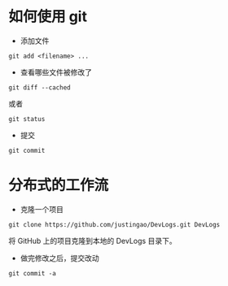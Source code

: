 如何使用 git
========================================================================

* 添加文件 
```
git add <filename> ...
```
* 查看哪些文件被修改了 
```
git diff --cached
```
或者 
```
git status
```
* 提交 
```
git commit
```


分布式的工作流
========================================================================

* 克隆一个项目 
```
git clone https://github.com/justingao/DevLogs.git DevLogs
```
将 GitHub 上的项目克隆到本地的 DevLogs 目录下。 

* 做完修改之后，提交改动 
```
git commit -a
```
